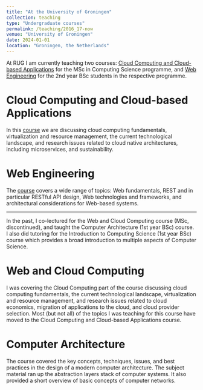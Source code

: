 ```yaml
---
title: "At the University of Groningen"
collection: teaching
type: "Undergraduate courses"
permalink: /teaching/2016_17-now
venue: "University of Groningen"
date: 2024-01-01
location: "Groningen, the Netherlands"
---
```


At RUG I am currently teaching two courses: [Cloud Computing and Cloud-based Applications](https://ocasys.rug.nl/current/catalog/course/WMCS032-05) for the MSc in Computing Science programme, and [Web Engineering](https://ocasys.rug.nl/current/catalog/course/WBCS008-05) for the 2nd year BSc students in the respective programme. 

Cloud Computing and Cloud-based Applications
============================================

In this [course](https://ocasys.rug.nl/current/catalog/course/WMCS032-05) we are discussing cloud computing fundamentals, virtualization and resource management, the current technological landscape, and research issues related to cloud native architectures, including microservices, and sustainability.


Web Engineering
===============

The [course](https://ocasys.rug.nl/current/catalog/course/WBCS008-05) covers a wide range of topics: Web fundamentals, REST and in particular RESTful API design, Web technologies and frameworks, and architectural considerations for Web-based systems.

-----------------------

In the past, I co-lectured for the Web and Cloud Computing course (MSc, discontinued), and taught the Computer Architecture (1st year BSc) course. I also did tutoring for the Introduction to Computing Science (1st year BSc) course which provides a broad introduction to multiple aspects of Computer Science.

Web and Cloud Computing 
=======================

I was covering the Cloud Computing part of the course discussing cloud computing fundamentals, the current technological landscape, virtualization and resource management, and research issues related to cloud economics, migration of applications to the cloud, and cloud provider selection. Most (but not all) of the topics I was teaching for this course have moved to the Cloud Computing and Cloud-based Applications course.

Computer Architecture
=====================

The course covered the key concepts, techniques, issues, and best practices in the design of a modern computer architecture. The subject material ran up the abstraction layers stack of computer systems. It also provided a short overview of basic concepts of computer networks.

